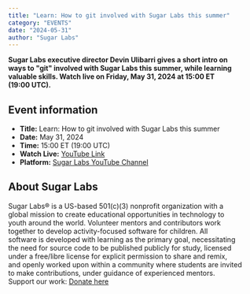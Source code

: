 ```yaml
---
title: "Learn: How to git involved with Sugar Labs this summer"
category: "EVENTS"
date: "2024-05-31"
author: "Sugar Labs"
---
```

<!-- markdownlint-disable -->

**Sugar Labs executive director Devin Ulibarri gives a short intro on  
ways to "git" involved with Sugar Labs this summer, while learning  
valuable skills. Watch live on Friday, May 31, 2024 at 15:00 ET  
(19:00 UTC).**

## Event information

- **Title:** Learn: How to git involved with Sugar Labs this summer  
- **Date:** May 31, 2024  
- **Time:** 15:00 ET (19:00 UTC)  
- **Watch Live:** [YouTube Link](https://www.youtube.com/watch?v=W5ZLFBZkE34)  
- **Platform:** [Sugar Labs YouTube Channel](https://www.youtube.com/@SugarlabsOrg-EN/streams)

## About Sugar Labs

Sugar Labs® is a US-based 501(c)(3) nonprofit organization with a  
global mission to create educational opportunities in technology to  
youth around the world. Volunteer mentors and contributors work  
together to develop activity-focused software for children. All  
software is developed with learning as the primary goal, necessitating  
the need for source code to be published publicly for study, licensed  
under a free/libre license for explicit permission to share and remix,  
and openly worked upon within a community where students are invited  
to make contributions, under guidance of experienced mentors.  
Support our work: [Donate here](https://www.sugarlabs.org/donate/)
